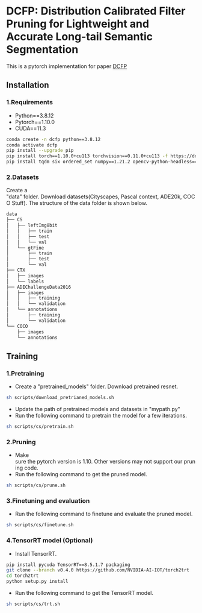 # DCFP: Distribution Calibrated Filter Pruning for Lightweight and Accurate Long-tail Semantic Segmentation

This is a pytorch implementation for paper [DCFP](https://ieeexplore.ieee.org/abstract/document/10364745)

## Installation

### 1.Requirements

- Python==3.8.12
- Pytorch==1.10.0
- CUDA==11.3

```bash
conda create -n dcfp python==3.8.12
conda activate dcfp
pip install --upgrade pip
pip install torch==1.10.0+cu113 torchvision==0.11.0+cu113 -f https://download.pytorch.org/whl/cu113/torch_stable.html 
pip install tqdm six ordered_set numpy==1.21.2 opencv-python-headless==4.1.2.30 scipy==1.5.4
```

### 2.Datasets
Create a "data" folder. Download datasets(Cityscapes, Pascal context, ADE20k, COCO Stuff). The structure of the data folder is shown below.

  ```bash
  data
  ├── CS
  │   ├── leftImg8bit
  │   │   ├── train
  │   │   ├── test
  │   │   └── val
  │   └── gtFine
  │       ├── train
  │       ├── test
  │       └── val
  ├── CTX
  │   ├── images
  │   └── labels
  ├── ADEChallengeData2016
  │   ├── images
  │   │   ├── training
  │   │   └── validation
  │   └── annotations
  │       ├── training
  │       └── validation
  └── COCO
      ├── images
      └── annotations
  ```

## Training

### 1.Pretraining
 - Create a "pretrained_models" folder. Download pretrained resnet.
```bash
sh scripts/download_pretrianed_models.sh
```
 - Update the path of pretrained models and datasets in "mypath.py"
 - Run the following command to pretrain the model for a few iterations.
```bash
sh scripts/cs/pretrain.sh
```

### 2.Pruning
 - Make sure the pytorch version is 1.10. Other versions may not support our pruning code.
 - Run the following command to get the pruned model.
```bash
sh scripts/cs/prune.sh
```

### 3.Finetuning and evaluation
 - Run the following command to finetune and evaluate the pruned model.
```bash
sh scripts/cs/finetune.sh
```

### 4.TensorRT model (Optional)
 - Install TensorRT.
```bash
pip install pycuda TensorRT==8.5.1.7 packaging
git clone --branch v0.4.0 https://github.com/NVIDIA-AI-IOT/torch2trt 
cd torch2trt
python setup.py install
```
 - Run the following command to get the TensorRT model.
```bash
sh scripts/cs/trt.sh
```
